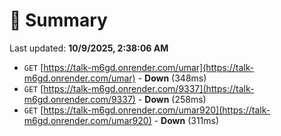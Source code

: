 # 📖 Summary
Last updated: **10/9/2025, 2:38:06 AM**

- `GET` [https://talk-m6gd.onrender.com/umar](https://talk-m6gd.onrender.com/umar) - **Down** (348ms)
- `GET` [https://talk-m6gd.onrender.com/9337](https://talk-m6gd.onrender.com/9337) - **Down** (258ms)
- `GET` [https://talk-m6gd.onrender.com/umar920](https://talk-m6gd.onrender.com/umar920) - **Down** (311ms)
